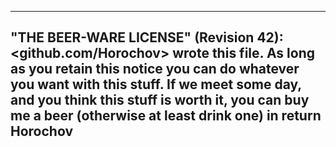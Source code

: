 ----------------------------------------------------------------------------
"THE BEER-WARE LICENSE" (Revision 42):
<github.com/Horochov> wrote this file. As long as you retain this notice you
can do whatever you want with this stuff. If we meet some day, and you think
this stuff is worth it, you can buy me a beer (otherwise at least drink one) 
in return Horochov
----------------------------------------------------------------------------